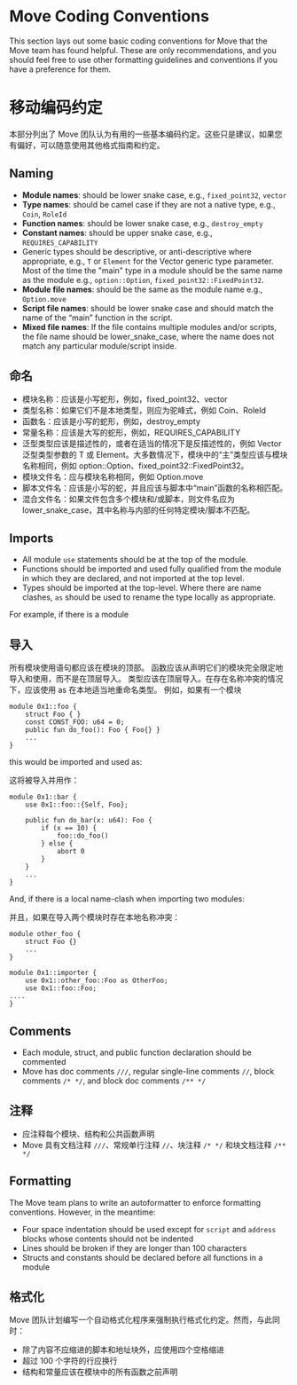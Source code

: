 # Move Coding Conventions

This section lays out some basic coding conventions for Move that the Move team has found helpful. These are only recommendations, and you should feel free to use other formatting guidelines and conventions if you have a preference for them.

# 移动编码约定
本部分列出了 Move 团队认为有用的一些基本编码约定。这些只是建议，如果您有偏好，可以随意使用其他格式指南和约定。

## Naming

- **Module names**: should be lower snake case, e.g., `fixed_point32`, `vector`
- **Type names**: should be camel case if they are not a native type, e.g., `Coin`, `RoleId`
- **Function names**: should be lower snake case, e.g., `destroy_empty`
- **Constant names**: should be upper snake case, e.g., `REQUIRES_CAPABILITY`
- Generic types should be descriptive, or anti-descriptive where appropriate, e.g., `T` or `Element` for the Vector generic type parameter. Most of the time the "main" type in a module should be the same name as the module e.g., `option::Option`, `fixed_point32::FixedPoint32`.
- **Module file names**: should be the same as the module name e.g., `Option.move`
- **Script file names**: should be lower snake case and should match the name of the “main” function in the script.
- **Mixed file names**: If the file contains multiple modules and/or scripts, the file name should be lower_snake_case, where the name does not match any particular module/script inside.

## 命名

- 模块名称：应该是小写蛇形，例如，fixed_point32、vector
- 类型名称：如果它们不是本地类型，则应为驼峰式，例如 Coin、RoleId
- 函数名：应该是小写的蛇形，例如，destroy_empty
- 常量名称：应该是大写的蛇形，例如，REQUIRES_CAPABILITY
- 泛型类型应该是描述性的，或者在适当的情况下是反描述性的，例如 Vector 泛型类型参数的 T 或 Element。大多数情况下，模块中的“主”类型应该与模块名称相同，例如 option::Option、fixed_point32::FixedPoint32。
- 模块文件名：应与模块名称相同，例如 Option.move
- 脚本文件名：应该是小写的蛇，并且应该与脚本中“main”函数的名称相匹配。
- 混合文件名：如果文件包含多个模块和/或脚本，则文件名应为 lower_snake_case，其中名称与内部的任何特定模块/脚本不匹配。

## Imports

- All module `use` statements should be at the top of the module.
- Functions should be imported and used fully qualified from the module in which they are declared, and not imported at the top level.
- Types should be imported at the top-level. Where there are name clashes, `as` should be used to rename the type locally as appropriate.

For example, if there is a module

## 导入

所有模块使用语句都应该在模块的顶部。
函数应该从声明它们的模块完全限定地导入和使用，而不是在顶层导入。
类型应该在顶层导入。在存在名称冲突的情况下，应该使用 as 在本地适当地重命名类型。
例如，如果有一个模块

```move=
module 0x1::foo {
    struct Foo { }
    const CONST_FOO: u64 = 0;
    public fun do_foo(): Foo { Foo{} }
    ...
}
```

this would be imported and used as:

这将被导入并用作：

```move=
module 0x1::bar {
    use 0x1::foo::{Self, Foo};

    public fun do_bar(x: u64): Foo {
        if (x == 10) {
            foo::do_foo()
        } else {
            abort 0
        }
    }
    ...
}
```

And, if there is a local name-clash when importing two modules:

并且，如果在导入两个模块时存在本地名称冲突：

```move=
module other_foo {
    struct Foo {}
    ...
}

module 0x1::importer {
    use 0x1::other_foo::Foo as OtherFoo;
    use 0x1::foo::Foo;
....
}
```

## Comments

- Each module, struct, and public function declaration should be commented
- Move has doc comments `///`, regular single-line comments `//`, block comments `/* */`, and block doc comments `/** */`

## 注释

- 应注释每个模块、结构和公共函数声明
- Move 具有文档注释 `///`、常规单行注释 `//`、块注释 `/* */` 和块文档注释 `/** */`

## Formatting

The Move team plans to write an autoformatter to enforce formatting conventions. However, in the meantime:

- Four space indentation should be used except for `script` and `address` blocks whose contents should not be indented
- Lines should be broken if they are longer than 100 characters
- Structs and constants should be declared before all functions in a module

## 格式化

Move 团队计划编写一个自动格式化程序来强制执行格式化约定。然而，与此同时：

- 除了内容不应缩进的脚本和地址块外，应使用四个空格缩进
- 超过 100 个字符的行应换行
- 结构和常量应该在模块中的所有函数之前声明
